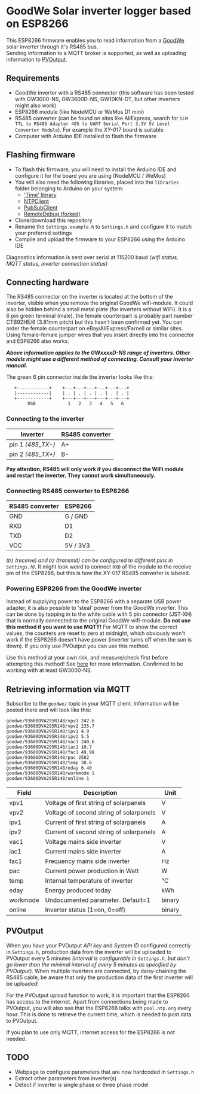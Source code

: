 # GoodWe Solar inverter logger based on ESP8266

This ESP8266 firmware enables you to read information from a [GoodWe](https://www.goodwe.com/?l=en-us) solar inverter through it's RS485 bus.  
Sending information to a MQTT broker is supported, as well as uploading information to [PVOutput](https://pvoutput.org/about.html).

## Requirements
  - GoodWe inverter with a RS485 connector (this software has been tested with GW3000-NS, GW3600D-NS, GW10KN-DT, but other inverters might also work)
  - ESP8266 module (like NodeMCU or WeMos D1 mini)
  - RS485 converter (can be found on sites like AliExpress, search for `SCM TTL to RS485 Adapter 485 to UART Serial Port 3.3V 5V Level Converter Module`). For example the *XY-017* board is suitable  
  - Computer with Arduino IDE installed to flash the firmware

## Flashing firmware
 - To flash this firmware, you will need to install the Arduino IDE and configure it for the board you are using (NodeMCU / WeMos)
 - You will also need the following libraries, placed into the `libraries` folder belonging to Arduino on your system:
   - ['Time' library](https://github.com/PaulStoffregen/Time)
   - [NTPClient](https://github.com/arduino-libraries/NTPClient)
   - [PubSubClient](https://github.com/knolleary/pubsubclient)
   - [RemoteDebug (forked)](https://github.com/jantenhove/RemoteDebug)
 - Clone/download this repository
 - Rename the `Settings.example.h` to `Settings.h` and configure it to match your preferred settings
 - Compile and upload the firmware to your ESP8266 using the Arduino IDE  
 
 Diagnostics information is sent over serial at 115200 baud *(wifi status, MQTT status, inverter connection status)*

## Connecting hardware
The RS485 connector on the inverter is located at the bottom of the inverter, visible when you remove the original GoodWe wifi-module. It could also be hidden behind a small metal plate (for inverters without WiFi). 
It is a 6 pin green terminal (male), the female counterpart is probably part number CTB92HE/6 (3.81mm pitch) but this hasn't been confirmed yet. You can order the female counterpart on eBay/AliExpress/Farnell or similar sites. Using female-female jumper wires that you insert directly into the connector and ESP8266 also works.

***Above information applies to the GWxxxxD-NS range of inverters. Other models might use a different method of connecting. Consult your inverter manual.***

The green 6 pin connector inside the inverter looks like this:

       +------------+    +---+---+---+---+---+---+
       |------------|    | . | . | . | . | . | . | 
       +------------+    +---+---+---+---+---+---+ 
            USB            1   2   3   4   5   6

### Connecting to the inverter

Inverter | RS485 converter
--- | ---
pin 1  *(485_TX-)* | A+
pin 2 *(485_TX+)* | B-

**Pay attention, RS485 will only work if you disconnect the WiFi module and restart the inverter. 
They cannot work simultaneously.**

### Connecting RS485 converter to ESP8266

RS485 converter | ESP8266
--- | ---
GND | G / GND
RXD | D1
TXD | D2
VCC | 5V / 3V3

*(`D1` (receive) and `D2` (transmit) can be configured to different pins in `Settings.h`)*. It might look weird to connect `RXD` of the module to the receive pin of the ESP8266, but this is how the XY-017 RS485 converter is labeled.

### Powering ESP8266 from the GoodWe inverter
Instead of supplying power to the ESP8266 with a separate USB power adapter, it is also possible to 'steal' power from the GoodWe inverter. This can be done by tapping in to the white cable with 5 pin connector (JST-XH) that is normally connected to the original GoodWe wifi-module. **Do not use this method if you want to use MQTT!** For MQTT to show the correct values, the counters are reset to zero at midnight, which obviously won't work if the ESP8266 doesn't have power (inverter turns off when the sun is down). If you only use PVOutput you can use this method.

Use this method at your own risk, and measure/check first before attempting this method! See [here](https://github.com/jantenhove/GoodWeLogger/issues/25) for more information. Confirmed to be working with at least GW3000-NS. 

## Retrieving information via MQTT
Subscribe to the `goodwe/` topic in your MQTT client. Information will be posted there and will look like this:
```
goodwe/93600DVA295R148/vpv1 242.6
goodwe/93600DVA295R148/vpv2 235.7
goodwe/93600DVA295R148/ipv1 4.9
goodwe/93600DVA295R148/ipv2 5.5
goodwe/93600DVA295R148/vac1 240.6
goodwe/93600DVA295R148/iac1 10.7
goodwe/93600DVA295R148/fac1 49.99
goodwe/93600DVA295R148/pac 2582
goodwe/93600DVA295R148/temp 38.6
goodwe/93600DVA295R148/eday 6.40
goodwe/93600DVA295R148/workmode 1
goodwe/93600DVA295R148/online 1
```
Field | Description | Unit
--- | --- | ---
vpv1 | Voltage of first string of solarpanels | V
vpv2 | Voltage of second string of solarpanels | V
ipv1 | Current of first string of solarpanels | A
ipv2 | Current of second string of solarpanels | A
vac1 | Voltage mains side inverter | V
iac1 | Current mains side inverter | A
fac1 | Frequency mains side inverter | Hz
pac | Current power production in Watt | W
temp | Internal temperature of inverter | &deg;C
eday | Energy produced today | kWh
workmode | Undocumented parameter. Default=1 | binary
online | Inverter status (1=on, 0=off) | binary

## PVOutput
When you have your PVOutput *API key* and *System ID* configured correctly in `Settings.h`, production data from the inverter will be uploaded to PVOutput every 5 minutes *(interval is configurable in `Settings.h`, but don't go lower than the minimal interval of every 5 minutes as specified by PVOutput)*.
When multiple inverters are connected, by daisy-chaining the RS485 cable, be aware that only the production data of the first inverter will be uploaded!

For the PVOutput upload function to work, it is important that the ESP8266 has access to the internet. 
Apart from connections being made to PVOutput, you will also see that the ESP8266 talks with `pool.ntp.org` every hour. This is done to retrieve the current time, which is needed to post data to PVOutput.

If you plan to use only MQTT, internet access for the ESP8266 is not needed.


## TODO
- Webpage to configure parameters that are now hardcoded in `Settings.h`
- Extract other parameters from inverter(s)
- Detect if inverter is single phase or three phase model
